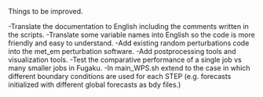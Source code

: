 Things to be improved.

-Translate the documentation to English including the comments written in the scripts.
-Translate some variable names into English so the code is more friendly and easy to understand. 
-Add existing random perturbations code into the met_em perturbation software. 
-Add postprocessing tools and visualization tools. 
-Test the comparative performance of a single job vs many smaller jobs in Fugaku.
-In main_WPS.sh extend to the case in which different boundary conditions are used for each STEP (e.g. forecasts initialized with different global forecasts as bdy files.)
